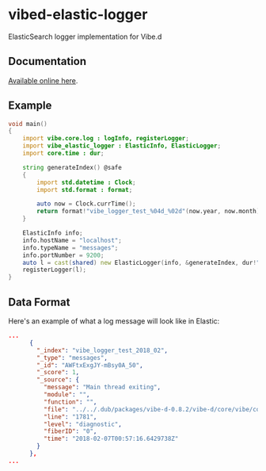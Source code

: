# vibed-elastic-logger
ElasticSearch logger implementation for Vibe.d

## Documentation

[Available online here](https://economicmodeling.github.io/vibed-elastic-logger/).

## Example

```d
void main()
{
    import vibe.core.log : logInfo, registerLogger;
    import vibe_elastic_logger : ElasticInfo, ElasticLogger;
    import core.time : dur;

    string generateIndex() @safe
    {
        import std.datetime : Clock;
        import std.format : format;

        auto now = Clock.currTime();
        return format!"vibe_logger_test_%04d_%02d"(now.year, now.month);
    }

    ElasticInfo info;
    info.hostName = "localhost";
    info.typeName = "messages";
    info.portNumber = 9200;
    auto l = cast(shared) new ElasticLogger(info, &generateIndex, dur!"seconds"(5), 30);
    registerLogger(l);
}
```

## Data Format

Here's an example of what a log message will look like in Elastic:
```json
...
      {
        "_index": "vibe_logger_test_2018_02",
        "_type": "messages",
        "_id": "AWFtxExgJY-mBsy0A_50",
        "_score": 1,
        "_source": {
          "message": "Main thread exiting",
          "module": "",
          "function": "",
          "file": "../../.dub/packages/vibe-d-0.8.2/vibe-d/core/vibe/core/core.d",
          "line": "1781",
          "level": "diagnostic",
          "fiberID": "0",
          "time": "2018-02-07T00:57:16.6429738Z"
        }
      },
...
```
